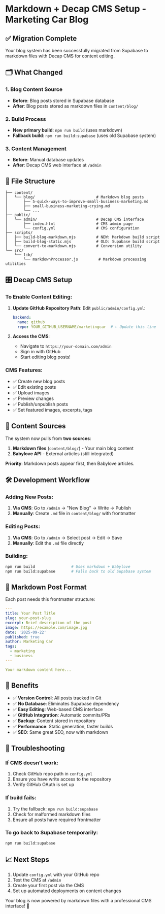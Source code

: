 # Markdown + Decap CMS Setup - Marketing Car Blog

## ✅ Migration Complete

Your blog system has been successfully migrated from Supabase to markdown files with Decap CMS for content editing.

## 🗂️ What Changed

### 1. Blog Content Source
- **Before**: Blog posts stored in Supabase database
- **After**: Blog posts stored as markdown files in `content/blog/`

### 2. Build Process
- **New primary build**: `npm run build` (uses markdown)
- **Fallback build**: `npm run build:supabase` (uses old Supabase system)

### 3. Content Management
- **Before**: Manual database updates
- **After**: Decap CMS web interface at `/admin`

## 📁 File Structure

```
├── content/
│   └── blog/                           # Markdown blog posts
│       ├── 5-quick-ways-to-improve-small-business-marketing.md
│       ├── small-business-marketing-crying.md
│       └── ...
├── public/
│   └── admin/                          # Decap CMS interface
│       ├── index.html                  # CMS admin page
│       └── config.yml                  # CMS configuration
├── scripts/
│   ├── build-blog-markdown.mjs         # NEW: Markdown build script
│   ├── build-blog-static.mjs           # OLD: Supabase build script
│   └── convert-to-markdown.mjs         # Conversion utility
└── src/
    └── lib/
        └── markdownProcessor.js         # Markdown processing utilities
```

## 🎛️ Decap CMS Setup

### To Enable Content Editing:

1. **Update GitHub Repository Path**:
   Edit `public/admin/config.yml`:
   ```yaml
   backend:
     name: github
     repo: YOUR_GITHUB_USERNAME/marketingcar  # ← Update this line
   ```

2. **Access the CMS**:
   - Navigate to `https://your-domain.com/admin`
   - Sign in with GitHub
   - Start editing blog posts!

### CMS Features:
- ✅ Create new blog posts
- ✅ Edit existing posts
- ✅ Upload images
- ✅ Preview changes
- ✅ Publish/unpublish posts
- ✅ Set featured images, excerpts, tags

## 🔄 Content Sources

The system now pulls from **two sources**:

1. **Markdown files** (`content/blog/`) - Your main blog content
2. **Babylove API** - External articles (still integrated)

**Priority**: Markdown posts appear first, then Babylove articles.

## 🛠️ Development Workflow

### Adding New Posts:
1. **Via CMS**: Go to `/admin` → "New Blog" → Write → Publish
2. **Manually**: Create `.md` file in `content/blog/` with frontmatter

### Editing Posts:
1. **Via CMS**: Go to `/admin` → Select post → Edit → Save
2. **Manually**: Edit the `.md` file directly

### Building:
```bash
npm run build                # Uses markdown + Babylove
npm run build:supabase       # Falls back to old Supabase system
```

## 📝 Markdown Post Format

Each post needs this frontmatter structure:

```yaml
---
title: Your Post Title
slug: your-post-slug
excerpt: Brief description of the post
image: https://example.com/image.jpg
date: '2025-09-22'
published: true
author: Marketing Car
tags:
  - marketing
  - business
---

Your markdown content here...
```

## 🚀 Benefits

- ✅ **Version Control**: All posts tracked in Git
- ✅ **No Database**: Eliminates Supabase dependency
- ✅ **Easy Editing**: Web-based CMS interface
- ✅ **GitHub Integration**: Automatic commits/PRs
- ✅ **Backup**: Content stored in repository
- ✅ **Performance**: Static generation, faster builds
- ✅ **SEO**: Same great SEO, now with markdown

## 🔧 Troubleshooting

### If CMS doesn't work:
1. Check GitHub repo path in `config.yml`
2. Ensure you have write access to the repository
3. Verify GitHub OAuth is set up

### If build fails:
1. Try the fallback: `npm run build:supabase`
2. Check for malformed markdown files
3. Ensure all posts have required frontmatter

### To go back to Supabase temporarily:
```bash
npm run build:supabase
```

## 📈 Next Steps

1. Update `config.yml` with your GitHub repo
2. Test the CMS at `/admin`
3. Create your first post via the CMS
4. Set up automated deployments on content changes

Your blog is now powered by markdown files with a professional CMS interface! 🎉